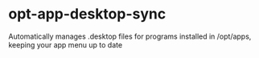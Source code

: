 # opt-app-desktop-sync

Automatically manages .desktop files for programs installed in /opt/apps, keeping your app menu up to date